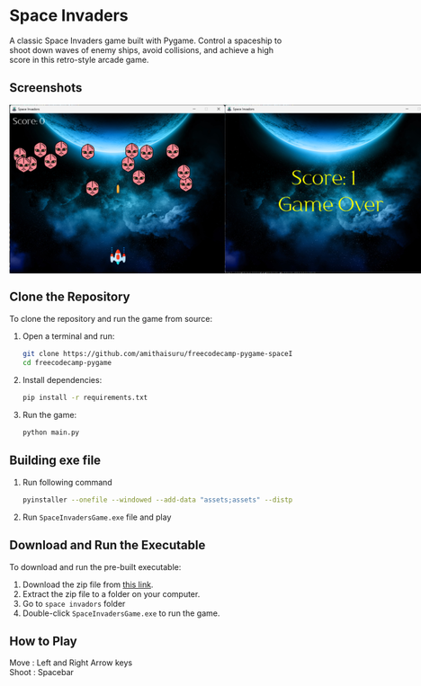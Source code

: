 # Space Invaders

A classic Space Invaders game built with Pygame. Control a spaceship to shoot down waves of enemy ships, avoid collisions, and achieve a high score in this retro-style arcade game.

## Screenshots
<div style="display: flex; justify-content: space-around;">
    <img src="screenshots/ss1.png" alt="Gameplay Screenshot 1" width="400" height="300">
    <img src="screenshots/ss2.png" alt="Gameplay Screenshot 2" width="400" height="300">
</div>

## Clone the Repository
To clone the repository and run the game from source:
1. Open a terminal and run:
   ```bash
   git clone https://github.com/amithaisuru/freecodecamp-pygame-spaceInvador
   cd freecodecamp-pygame
   ```
2. Install dependencies:
   ```bash
   pip install -r requirements.txt
   ```
3. Run the game:
   ```bash
   python main.py
   ```
## Building exe file
1. Run following command
   ```bash
   pyinstaller --onefile --windowed --add-data "assets;assets" --distpath "." --name "SpaceInvadersGame" "main.py"
   ```
2. Run `SpaceInvadersGame.exe` file and play

## Download and Run the Executable
To download and run the pre-built executable:
1. Download the zip file from [this link](https://github.com/amithaisuru/freecodecamp-pygame-spaceInvador/blob/main/spaceInvadersGame.zip).
2. Extract the zip file to a folder on your computer.
3. Go to `space invadors` folder
4. Double-click `SpaceInvadersGame.exe` to run the game.

## How to Play
Move : Left and Right Arrow keys  
Shoot : Spacebar
